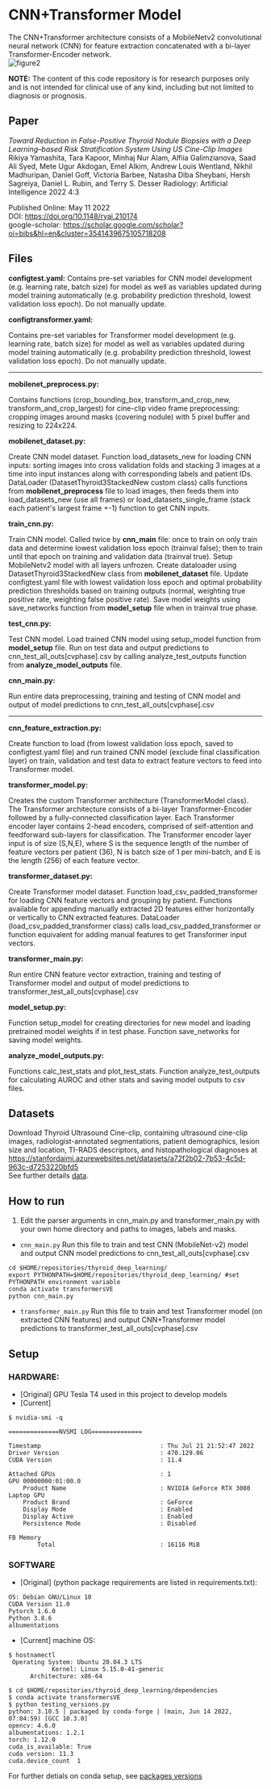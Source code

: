 # CNN+Transformer Model
The CNN+Transformer architecture consists of a MobileNetv2 convolutional neural network (CNN) for feature extraction concatenated with a bi-layer Transformer-Encoder network.  
![figure2](https://user-images.githubusercontent.com/44348827/120879105-f825bb80-c575-11eb-935d-330fbcb9f16a.png)

**NOTE:** The content of this code repository is for research purposes only and is not intended for clinical use of any kind, including but not limited to diagnosis or prognosis.

## Paper
_Toward Reduction in False-Positive Thyroid Nodule Biopsies with a Deep Learning–based Risk Stratification System Using US Cine-Clip Images_
Rikiya Yamashita, Tara Kapoor, Minhaj Nur Alam, Alfiia Galimzianova, Saad Ali Syed, Mete Ugur Akdogan, Emel Alkim, Andrew Louis Wentland, Nikhil Madhuripan, Daniel Goff, Victoria Barbee, Natasha Diba Sheybani, Hersh Sagreiya, Daniel L. Rubin, and Terry S. Desser
Radiology: Artificial Intelligence 2022 4:3   

Published Online: May 11 2022  
DOI: https://doi.org/10.1148/ryai.210174  
google-scholar: https://scholar.google.com/scholar?oi=bibs&hl=en&cluster=3541439675105718208 

## Files

**configtest.yaml:**
Contains pre-set variables for CNN model development (e.g. learning rate, batch size) for model as well as variables updated during model training automatically (e.g. probability prediction threshold, lowest validation loss epoch). Do not manually update.

**configtransformer.yaml:**

Contains pre-set variables for Transformer model development (e.g. learning rate, batch size) for model as well as variables updated during model training automatically (e.g. probability prediction threshold, lowest validation loss epoch). Do not manually update.

--------
**mobilenet_preprocess.py:**

Contains functions (crop_bounding_box, transform_and_crop_new, transform_and_crop_largest) for cine-clip video frame preprocessing: cropping images around masks (covering nodule) with 5 pixel buffer and resizing to 224x224.

**mobilenet_dataset.py:**

Create CNN model dataset. Function load_datasets_new for loading CNN inputs: sorting images into cross validation folds and stacking 3 images at a time into input instances along with corresponding labels and patient IDs.
DataLoader (DatasetThyroid3StackedNew custom class) calls functions from **mobilenet_preprocess** file to load images, then feeds them into load_datasets_new (use all frames) or load_datasets_single_frame (stack each patient's largest frame +-1) function to get CNN inputs.

**train_cnn.py:**

Train CNN model. Called twice by **cnn_main** file: once to train on only train data and determine lowest validation loss epoch (trainval false); then to train until that epoch on training and validation data (trainval true).
Setup MobileNetv2 model with all layers unfrozen.
Create dataloader using DatasetThyroid3StackedNew class from **mobilenet_dataset** file.
Update configtest.yaml file with lowest validation loss epoch and optimal probability prediction thresholds based on training outputs (normal, weighting true positive rate, weighting false positive rate).
Save model weights using save_networks function from **model_setup** file when in trainval true phase.

**test_cnn.py:**

Test CNN model.
Load trained CNN model using setup_model function from **model_setup** file.
Run on test data and output predictions to cnn_test_all_outs[cvphase].csv by calling analyze_test_outputs function from **analyze_model_outputs** file.

**cnn_main.py:**

Run entire data preprocessing, training and testing of CNN model and output of model predictions to cnn_test_all_outs[cvphase].csv


--------

**cnn_feature_extraction.py:**

Create function to load (from lowest validation loss epoch, saved to configtest.yaml file) and run trained CNN model (exclude final classification layer) on train, validation and test data to extract feature vectors to feed into Transformer model. 

**transformer_model.py:**

Creates the custom Transformer architecture (TransformerModel class). The Transformer architecture consists of a bi-layer Transformer-Encoder followed by a fully-connected classification layer. Each Transformer encoder layer contains 2-head encoders, comprised of self-attention and feedforward sub-layers for classification. The Transformer encoder layer input is of size (S,N,E), where S is the sequence length of the number of feature vectors per patient (36), N is batch size of 1 per mini-batch, and E is the length (256) of each feature vector.

**transformer_dataset.py:**

Create Transformer model dataset. Function load_csv_padded_transformer for loading CNN feature vectors and grouping by patient. Functions available for appending manually extracted 2D features either horizontally or vertically to CNN extracted features.
DataLoader (load_csv_padded_transformer class) calls load_csv_padded_transformer or function equivalent for adding manual features to get Transformer input vectors.

**transformer_main.py:**

Run entire CNN feature vector extraction, training and testing of Transformer model and output of model predictions to transformer_test_all_outs[cvphase].csv

**model_setup.py:**

Function setup_model for creating directories for new model and loading pretrained model weights if in test phase.
Function save_networks for saving model weights.

**analyze_model_outputs.py:**

Functions calc_test_stats and plot_test_stats.
Function analyze_test_outputs for calculating AUROC and other stats and saving model outputs to csv files.

## Datasets
Download Thyroid Ultrasound Cine-clip, containing ultrasound cine-clip images, radiologist-annotated segmentations, patient demographics, lesion size and location, TI-RADS descriptors, and histopathological diagnoses at https://stanfordaimi.azurewebsites.net/datasets/a72f2b02-7b53-4c5d-963c-d7253220bfd5   
See further details [data](data).

## How to run
1. Edit the parser arguments in cnn_main.py and transformer_main.py with your own home directory and paths to images, labels and masks.

* `cnn_main.py`
Run this file to train and test CNN (MobileNet-v2) model and output CNN model predictions to cnn_test_all_outs[cvphase].csv
```
cd $HOME/repositories/thyroid_deep_learning/
export PYTHONPATH=$HOME/repositories/thyroid_deep_learning/ #set PYTHONPATH environment variable
conda activate transformersVE
python cnn_main.py
```

* `transformer_main.py` 
Run this file to train and test Transformer model (on extracted CNN features) and output CNN+Transformer model predictions to transformer_test_all_outs[cvphase].csv

## Setup

### HARDWARE:
* [Original] GPU Tesla T4 used in this project to develop models
* [Current]
```
$ nvidia-smi -q

==============NVSMI LOG==============

Timestamp                                 : Thu Jul 21 21:52:47 2022
Driver Version                            : 470.129.06
CUDA Version                              : 11.4

Attached GPUs                             : 1
GPU 00000000:01:00.0
    Product Name                          : NVIDIA GeForce RTX 3080 Laptop GPU
    Product Brand                         : GeForce
    Display Mode                          : Enabled
    Display Active                        : Enabled
    Persistence Mode                      : Disabled

FB Memory
        Total                             : 16116 MiB
``` 

### SOFTWARE
* [Original] (python package requirements are listed in requirements.txt):
```
OS: Debian GNU/Linux 10
CUDA Version 11.0
Pytorch 1.6.0
Python 3.8.6
albumentations
```

* [Current] machine OS:
```
$ hostnamectl
 Operating System: Ubuntu 20.04.3 LTS
            Kernel: Linux 5.15.0-41-generic
      Architecture: x86-64
```

```
$ cd $HOME/repositories/thyroid_deep_learning/dependencies
$ conda activate transformersVE
$ python testing_versions.py
python: 3.10.5 | packaged by conda-forge | (main, Jun 14 2022, 07:04:59) [GCC 10.3.0]
opencv: 4.6.0
albumentations: 1.2.1
torch: 1.12.0
cuda_is_available: True
cuda version: 11.3
cuda.device_count  1
```
For further detials on conda setup, see [packages versions](dependencies/)
